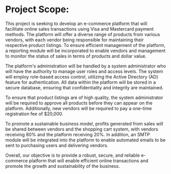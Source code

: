 # Project Scope:

This project is seeking to develop an e-commerce platform that will facilitate online sales transactions using Visa and Mastercard payment methods. The platform will offer a diverse range of products from various vendors, with each vendor being responsible for maintaining their respective product listings. To ensure efficient management of the platform, a reporting module will be incorporated to enable vendors and management to monitor the status of sales in terms of products and dollar value.

The platform's administration will be handled by a system administrator who will have the authority to manage user roles and access levels. The system will employ role-based access control, utilizing the Active Directory (AD) feature for authentication. All data within the platform will be stored in a secure database, ensuring that confidentiality and integrity are maintained.

To ensure that product listings are of high quality, the system administrator will be required to approve all products before they can appear on the platform. Additionally, new vendors will be required to pay a one-time registration fee of $20,000.

To promote a sustainable business model, profits generated from sales will be shared between vendors and the shopping cart system, with vendors receiving 80% and the platform receiving 20%. In addition, an SMTP module will be integrated into the platform to enable automated emails to be sent to purchasing users and delivering vendors.

Overall, our objective is to provide a robust, secure, and reliable e-commerce platform that will enable efficient online transactions and promote the growth and sustainability of the business.






